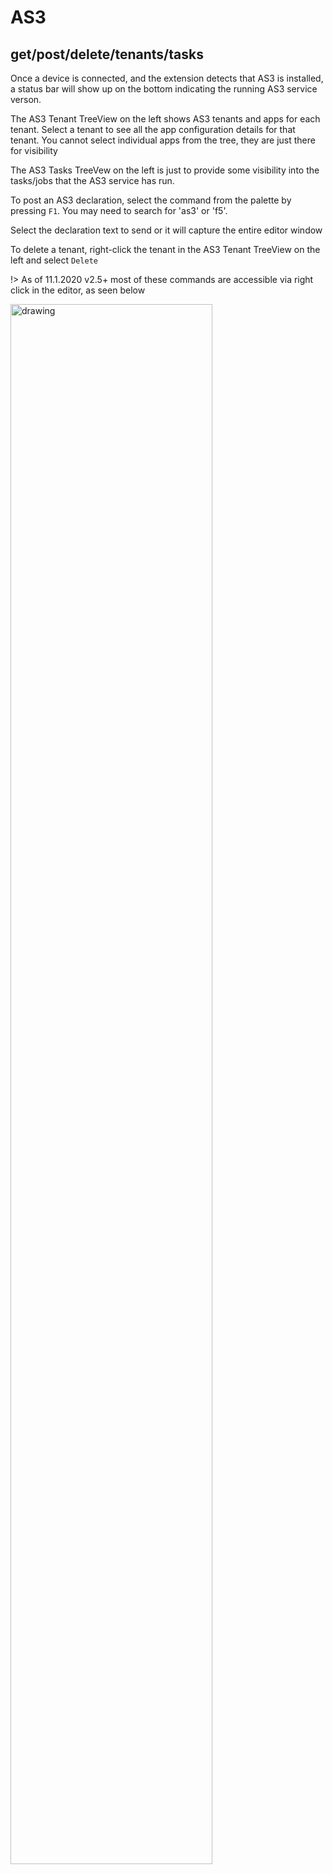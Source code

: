 

# AS3 

## get/post/delete/tenants/tasks

Once a device is connected, and the extension detects that AS3 is installed, a status bar will show up on the bottom indicating the running AS3 service verson.  

The AS3 Tenant TreeView on the left shows AS3 tenants and apps for each tenant.  Select a tenant to see all the app configuration details for that tenant.  You cannot select individual apps from the tree, they are just there for visibility

The AS3 Tasks TreeVew on the left is just to provide some visibility into the tasks/jobs that the AS3 service has run. 

To post an AS3 declaration, select the command from the palette by pressing `F1`.  You may need to search for 'as3' or 'f5'.

Select the declaration text to send or it will capture the entire editor window

To delete a tenant, right-click the tenant in the AS3 Tenant TreeView on the left and select `Delete`

!> As of 11.1.2020 v2.5+ most of these commands are accessible via right click in the editor, as seen below

<img src="./media/as3SnippetDemo_11.04.2020.gif" alt="drawing" width="80%"/>


